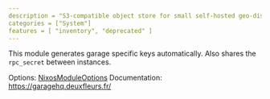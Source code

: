 ```yaml
---
description = "S3-compatible object store for small self-hosted geo-distributed deployments"
categories = ["System"]
features = [ "inventory", "deprecated" ]
---
```


This module generates garage specific keys automatically.
Also shares the `rpc_secret` between instances.

Options: [NixosModuleOptions](https://search.nixos.org/options?channel=unstable&size=50&sort=relevance&type=packages&query=garage)
Documentation: https://garagehq.deuxfleurs.fr/
